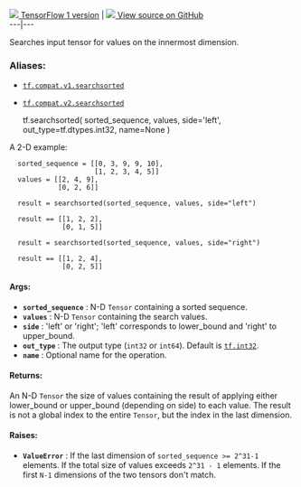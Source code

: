 [ ![](https://tensorflow.google.cn/images/tf_logo_32px.png) TensorFlow 1
version](/versions/r1.15/api_docs/python/tf/searchsorted) |  [
![](https://tensorflow.google.cn/images/GitHub-Mark-32px.png) View source on
GitHub
](https://github.com/tensorflow/tensorflow/blob/r2.0/tensorflow/python/ops/array_ops.py#L4477-L4535)  
---|---  
  
Searches input tensor for values on the innermost dimension.

### Aliases:

  * [`tf.compat.v1.searchsorted`](/api_docs/python/tf/searchsorted)
  * [`tf.compat.v2.searchsorted`](/api_docs/python/tf/searchsorted)

    
    
    tf.searchsorted(
        sorted_sequence,
        values,
        side='left',
        out_type=tf.dtypes.int32,
        name=None
    )
    

A 2-D example:

    
    
      sorted_sequence = [[0, 3, 9, 9, 10],
                         [1, 2, 3, 4, 5]]
      values = [[2, 4, 9],
                [0, 2, 6]]
    
      result = searchsorted(sorted_sequence, values, side="left")
    
      result == [[1, 2, 2],
                 [0, 1, 5]]
    
      result = searchsorted(sorted_sequence, values, side="right")
    
      result == [[1, 2, 4],
                 [0, 2, 5]]
    

#### Args:

  * **`sorted_sequence`** : N-D `Tensor` containing a sorted sequence.
  * **`values`** : N-D `Tensor` containing the search values.
  * **`side`** : 'left' or 'right'; 'left' corresponds to lower_bound and 'right' to upper_bound.
  * **`out_type`** : The output type (`int32` or `int64`). Default is [`tf.int32`](https://tensorflow.google.cn/api_docs/python/tf#int32).
  * **`name`** : Optional name for the operation.

#### Returns:

An N-D `Tensor` the size of values containing the result of applying either
lower_bound or upper_bound (depending on side) to each value. The result is
not a global index to the entire `Tensor`, but the index in the last
dimension.

#### Raises:

  * **`ValueError`** : If the last dimension of `sorted_sequence >= 2^31-1` elements. If the total size of values exceeds `2^31 - 1` elements. If the first `N-1` dimensions of the two tensors don't match.

